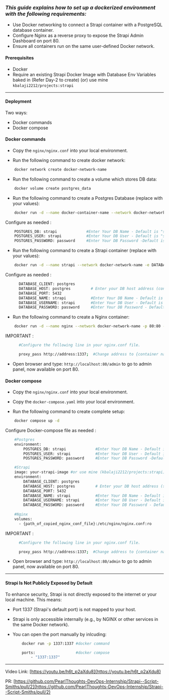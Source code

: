 ### _This guide explains how to set up a dockerized environment with the following requirements:_

- Use Docker networking to connect a Strapi container with a PostgreSQL database container.
- Configure Nginx as a reverse proxy to expose the Strapi Admin Dashboard on port 80.
- Ensure all containers run on the same user-defined Docker network.

#### Prerequisites

- Docker
- Require an existing Strapi Docker Image with Database Env Variables baked in (Refer Day-2 to create) (or) use mine ```kbalaji2212/projects:strapi```

---

#### Deployment 

Two ways:
-  Docker commands
-  Docker compose

#### Docker commands

- Copy the ```nginx/nginx.conf``` into your local environment.

- Run the following command to create docker network:
```bash
    docker network create docker-network-name
```

- Run the following command to create a volume which stores DB data:
```bash
    docker volume create postgres_data
```

- Run the following command to create a Postgres Database (replace with your values):
```bash
    docker run -d --name docker-container-name --network docker-network-name -e POSTGRES_DB= -e POSTGRES_USER= -e POSTGRES_PASSWORD= -v postgres_data:/var/lib/postgresql/data postgres:15
```

Configure as needed :
```bash
    POSTGRES_DB: strapi             #Enter Your DB Name - Default is "strapi"
    POSTGRES_USER: strapi           #Enter Your DB User - Default is "strapi"
    POSTGRES_PASSWORD: password     #Enter Your DB Password -Default is "password"
```

- Run the following command to create a Strapi container (replace with your values):
```bash
    docker run -d --name strapi --network docker-network-name -e DATABASE_CLIENT= -e DATABASE_HOST= -e DATABASE_PORT=5432 -e DATABASE_NAME= -e DATABASE_USERNAME= -e DATABASE_PASSWORD=  your-strapi-image #(or) use mine (kbalaji2212/projects:strapi)

```

Configure as needed :
```bash
      DATABASE_CLIENT: postgres       
      DATABASE_HOST: postgres         # Enter your DB host address (container name)
      DATABASE_PORT: 5432
      DATABASE_NAME: strapi           #Enter Your DB Name - Default is "strapi"
      DATABASE_USERNAME: strapi       #Enter Your DB User - Default is "strapi"
      DATABASE_PASSWORD: password     #Enter Your DB Password - Default is "password"
```

- Run the following command to create a Nginx container:
```bash
    docker run -d --name nginx --network docker-network-name -p 80:80 -v {path_of_copied_nginx_conf_file}:/etc/nginx/nginx.conf:ro nginx:alpine
```

IMPORTANT :
```bash
      #Configure the following line in your nginx.conf file.

      proxy_pass http://address:1337;  #Change address to {container name of strapi} if using docker run command (or) {service name of strapi} if using docker compose
```

- Open browser and type:  ```http://localhost:80/admin``` to go to admin panel, now available on port 80.


#### Docker compose

- Copy the ```nginx/nginx.conf``` into your local environment.
- Copy the ```docker-compose.yaml``` into your local environment.

- Run the following command to create complete setup:
```bash
    docker compose up -d
```

Configure Docker-compose file as needed :
```bash
    #Postgres
    environment:
        POSTGRES_DB: strapi             #Enter Your DB Name - Default is "strapi"
        POSTGRES_USER: strapi           #Enter Your DB User - Default is "strapi"
        POSTGRES_PASSWORD: password     #Enter Your DB Password -Default is "password"

    #Strapi
    image: your-strapi-image #or use mine (kbalaji2212/projects:strapi)
    environment:
        DATABASE_CLIENT: postgres       
        DATABASE_HOST: postgres         # Enter your DB host address (service name)
        DATABASE_PORT: 5432
        DATABASE_NAME: strapi           #Enter Your DB Name - Default is "strapi"
        DATABASE_USERNAME: strapi       #Enter Your DB User - Default is "strapi"
        DATABASE_PASSWORD: password     #Enter Your DB Password - Default is "password"
    
    #Nginx
    volumes:
      - {path_of_copied_nginx_conf_file}:/etc/nginx/nginx.conf:ro
```

IMPORTANT :
```bash
      #Configure the following line in your nginx.conf file.

      proxy_pass http://address:1337;  #Change address to {container name of strapi} if using docker run command (or) {service name of strapi} if using docker compose
```

- Open browser and type:  ```http://localhost:80/admin``` to go to admin panel, now available on port 80.

---

#### Strapi Is Not Publicly Exposed by Default

To enhance security, Strapi is not directly exposed to the internet or your local machine. This means:

-   Port 1337 (Strapi's default port) is not mapped to your host.

-   Strapi is only accessible internally (e.g., by NGINX or other services in the same Docker network).

-   You can open the port manually by inlcuding:
    ```bash
        docker run -p 1337:1337 #docker command

        ports:                  #docker compose
            - "1337:1337"  
    ```

---

Video Link: [https://youtu.be/h6t_p2aXdu8](https://youtu.be/h6t_p2aXdu8)

PR: [https://github.com/PearlThoughts-DevOps-Internship/Strapi--Script-Smiths/pull/2](https://github.com/PearlThoughts-DevOps-Internship/Strapi--Script-Smiths/pull/2)